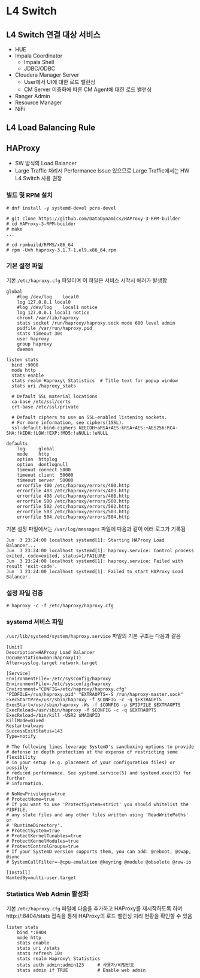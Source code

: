 # L4 Switch

## L4 Switch 연결 대상 서비스

* HUE
* Impala Coordinator
  * Impala Shell
  * JDBC/ODBC
* Cloudera Manager Server
  * User에서 UI에 대한 로드 밸런싱
  * CM Server 이중화에 따른 CM Agent에 대한 로드 밸런싱
* Ranger Admin
* Resource Manager
* NiFi

## L4 Load Balancing Rule

## HAProxy

* SW 방식의 Load Balancer
* Large Traffic 처리시 Performance Issue 있으므로 Large Traffic에서는 HW L4 Switch 사용 권장

### 빌드 및 RPM 설치

```
# dnf install -y systemd-devel pcre-devel

# git clone https://github.com/DataDynamics/HAProxy-3-RPM-builder
# cd HAProxy-3-RPM-builder
# make
...

# cd rpmbuild/RPMS/x86_64
# rpm -Uvh haproxy-3.1.7-1.el9.x86_64.rpm
```

### 기본 설정 파일

기본 `/etc/haproxy.cfg` 파일이며 이 파일은 서비스 시작시 에러가 발생함

```
global
    #log /dev/log    local0
    log 127.0.0.1 local0
    #log /dev/log    local1 notice
    log 127.0.0.1 local1 notice
    chroot /var/lib/haproxy
    stats socket /run/haproxy/haproxy.sock mode 600 level admin
    pidfile /var/run/haproxy.pid
    stats timeout 30s
    user haproxy
    group haproxy
    daemon
    
listen stats
  bind :9000
  mode http
  stats enable
  stats realm Haproxy\ Statistics  # Title text for popup window
  stats uri /haproxy_stats

  # Default SSL material locations
  ca-base /etc/ssl/certs
  crt-base /etc/ssl/private

  # Default ciphers to use on SSL-enabled listening sockets.
  # For more information, see ciphers(1SSL).
  ssl-default-bind-ciphers kEECDH+aRSA+AES:kRSA+AES:+AES256:RC4-SHA:!kEDH:!LOW:!EXP:!MD5:!aNULL:!eNULL

defaults
    log     global
    mode    http
    option  httplog
    option  dontlognull
    timeout connect 5000
    timeout client  50000
    timeout server  50000
    errorfile 400 /etc/haproxy/errors/400.http
    errorfile 403 /etc/haproxy/errors/403.http
    errorfile 408 /etc/haproxy/errors/408.http
    errorfile 500 /etc/haproxy/errors/500.http
    errorfile 502 /etc/haproxy/errors/502.http
    errorfile 503 /etc/haproxy/errors/503.http
    errorfile 504 /etc/haproxy/errors/504.http
```

기본 설정 파일에서는 `/var/log/messages` 파일에 다음과 같이 에러 로그가 기록됨

```
Jun  3 23:24:00 localhost systemd[1]: Starting HAProxy Load Balancer...
Jun  3 23:24:00 localhost systemd[1]: haproxy.service: Control process exited, code=exited, status=1/FAILURE
Jun  3 23:24:00 localhost systemd[1]: haproxy.service: Failed with result 'exit-code'.
Jun  3 23:24:00 localhost systemd[1]: Failed to start HAProxy Load Balancer.
```

### 설정 파일 검증

```
# haproxy -c -f /etc/haproxy/haproxy.cfg
```

### systemd 서비스 파일

`/usr/lib/systemd/system/haproxy.service` 파일의 기본 구조는 다음과 같음

```
[Unit]
Description=HAProxy Load Balancer
Documentation=man:haproxy(1)
After=syslog.target network.target

[Service]
EnvironmentFile=-/etc/sysconfig/haproxy
EnvironmentFile=-/etc/sysconfig/haproxy
Environment="CONFIG=/etc/haproxy/haproxy.cfg" "PIDFILE=/run/haproxy.pid" "EXTRAOPTS=-S /run/haproxy-master.sock"
ExecStartPre=/usr/sbin/haproxy -f $CONFIG -c -q $EXTRAOPTS
ExecStart=/usr/sbin/haproxy -Ws -f $CONFIG -p $PIDFILE $EXTRAOPTS
ExecReload=/usr/sbin/haproxy -f $CONFIG -c -q $EXTRAOPTS
ExecReload=/bin/kill -USR2 $MAINPID
KillMode=mixed
Restart=always
SuccessExitStatus=143
Type=notify

# The following lines leverage SystemD's sandboxing options to provide
# defense in depth protection at the expense of restricting some flexibility
# in your setup (e.g. placement of your configuration files) or possibly
# reduced performance. See systemd.service(5) and systemd.exec(5) for further
# information.

# NoNewPrivileges=true
# ProtectHome=true
# If you want to use 'ProtectSystem=strict' you should whitelist the PIDFILE,
# any state files and any other files written using 'ReadWritePaths' or
# 'RuntimeDirectory'.
# ProtectSystem=true
# ProtectKernelTunables=true
# ProtectKernelModules=true
# ProtectControlGroups=true
# If your SystemD version supports them, you can add: @reboot, @swap, @sync
# SystemCallFilter=~@cpu-emulation @keyring @module @obsolete @raw-io

[Install]
WantedBy=multi-user.target
```

### Statistics Web Admin 활성화

기본 `/etc/haproxy.cfg` 파일에 다음을 추가하고 HAProxy를 재시작하도록 하며 http://<haproxy-ip>:8404/stats 접속을 통해 HAProxy의 로드 밸런싱 처리 현황을 확인할 수 있음

```
listen stats
    bind *:8404
    mode http
    stats enable
    stats uri /stats
    stats refresh 10s
    stats realm Haproxy\ Statistics
    stats auth admin:admin123     # 사용자/비밀번호
    stats admin if TRUE           # Enable web admin
```
